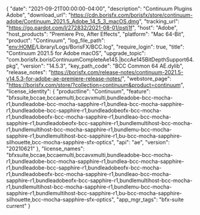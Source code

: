 {
  "date": "2021-09-21T00:00:00-04:00",
  "description": "Continuum Plugins Adobe",
  "download_url": "https://cdn.borisfx.com/borisfx/store/continuum-adobe/Continuum_2021.5_Adobe_14_5_3_macOS.dmg",
  "tracking_url": "https://go.pardot.com/l/272832/2021-08-01/pstj1f",
  "host": "Adobe",
  "host_products": "Premiere Pro, After Effects",
  "platform": "Mac 64-Bit",
  "product": "Continuum",
  "log_file_path": "<env:HOME>/Library/Logs/BorisFX/BCC.log",
  "require_login": true,
  "title": "Continuum 2021.5 for Adobe macOS",
  "upgrade_topic": "com.borisfx.borisContinuumCompleteAe145.|bccAe145BitDepthSupport64.pkg",
  "version": "14.5.3",
  "key_path_code": "BCC Common 64 AE.dylib",
  "release_notes": "https://borisfx.com/release-notes/continuum-2021.5-v14.5.3-for-adobe-ae-premiere-release-notes/",
  "webstore_page": "https://borisfx.com/store/?collection=continuum&product=continuum",
  "license_identity": {
    "productline": "Continuum",
    "feature": "bfxsuite,bccae,bccaemulti,bccavxmulti,bundleadobe-bcc-mocha-r1,bundleadobe-bcc-mocha-sapphire-r1,bundlea-bcc-mocha-sapphire-r1,bundleadobe-bcc-sapphire-r1,bundleadobeofx-bcc-mocha-r1,bundleadobeofx-bcc-mocha-sapphire-r1,bundleao-bcc-mocha-sapphire-r1,bundleadobeofx-bcc-sapphire-r1,bundlemultihost-bcc-mocha-r1,bundlemultihost-bcc-mocha-sapphire-r1,bundlemu-bcc-mocha-sapphire-r1,bundlemultihost-bcc-sapphire-r1,bu-bcc-mocha-sapphire-silhouette,bcc-mocha-sapphire-sfx-optics",
    "api": "ae",
    "version": "20210621"
  },
  "license_names": "bfxsuite,bccae,bccaemulti,bccavxmulti,bundleadobe-bcc-mocha-r1,bundleadobe-bcc-mocha-sapphire-r1,bundlea-bcc-mocha-sapphire-r1,bundleadobe-bcc-sapphire-r1,bundleadobeofx-bcc-mocha-r1,bundleadobeofx-bcc-mocha-sapphire-r1,bundleao-bcc-mocha-sapphire-r1,bundleadobeofx-bcc-sapphire-r1,bundlemultihost-bcc-mocha-r1,bundlemultihost-bcc-mocha-sapphire-r1,bundlemu-bcc-mocha-sapphire-r1,bundlemultihost-bcc-sapphire-r1,bu-bcc-mocha-sapphire-silhouette,bcc-mocha-sapphire-sfx-optics",
  "app_mgr_tags": "bfx-suite current"
}

